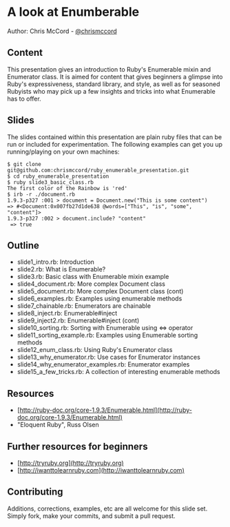 # A look at Enumberable

Author: Chris McCord - [@chrismccord](http://github.com/chrismccord)

## Content
  
  This presentation gives an introduction to Ruby's Enumerable mixin and 
  Enumerator class. It is aimed for content that gives beginners a glimpse into 
  Ruby's expressiveness, standard library, and style, as well as for seasoned 
  Rubyists who may pick up a few insights and tricks into what Enumerable 
  has to offer.

## Slides

The slides contained within this presentation are plain ruby files that can be 
run or included for experimentation. The following examples can get you up 
running/playing on your own machines:

    $ git clone git@github.com:chrismccord/ruby_enumerable_presentation.git
    $ cd ruby_enumerable_presentation
    $ ruby slide3_basic_class.rb
    The first color of the Rainbow is 'red'
    $ irb -r ./document.rb
    1.9.3-p327 :001 > document = Document.new("This is some content")
    => #<Document:0x007fb27d1de638 @words=["This", "is", "some", "content"]> 
    1.9.3-p327 :002 > document.include? "content"
     => true 


## Outline

  - slide1_intro.rb: Introduction
  - slide2.rb: What is Enumerable?
  - slide3.rb: Basic class with Enumerable mixin example
  - slide4_document.rb: More complex Document class
  - slide5_document.rb: More complex Document class (cont)
  - slide6_examples.rb: Examples using enumerable methods
  - slide7_chainable.rb: Enumerators are chainable
  - slide8_inject.rb: Enumerable#inject
  - slide9_inject2.rb: Enumerable#inject (cont)
  - slide10_sorting.rb: Sorting with Enumerable using <=> operator
  - slide11_sorting_example.rb: Examples using Enumerable sorting methods
  - slide12_enum_class.rb: Using Ruby's Enumerator class
  - slide13_why_enumerator.rb: Use cases for Enumerator instances
  - slide14_why_enumerator_examples.rb: Enumerator examples
  - slide15_a_few_tricks.rb: A collection of interesting enumerable methods

## Resources
  - [http://ruby-doc.org/core-1.9.3/Enumerable.html](http://ruby-doc.org/core-1.9.3/Enumerable.html)
  - "Eloquent Ruby", Russ Olsen


## Further resources for beginners
  - [http://tryruby.org](http://tryruby.org)
  - [http://iwanttolearnruby.com](http://iwanttolearnruby.com)

## Contributing

  Additions, corrections, examples, etc are all welcome for this slide set.
  Simply fork, make your commits, and submit a pull request.